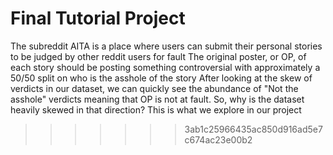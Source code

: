 # Final Tutorial Project
The subreddit AITA is a place where users can submit their personal stories to be judged by other reddit users for fault The original poster, or OP, of each story should be posting something controversial with approximately a 50/50 split on who is the asshole of the story After looking at the skew of verdicts in our dataset, we can quickly see the abundance of "Not the asshole" verdicts meaning that OP is not at fault. So, why is the dataset heavily skewed in that direction? This is what we explore in our project
>>>>>>> 3ab1c25966435ac850d916ad5e7c674ac23e00b2
